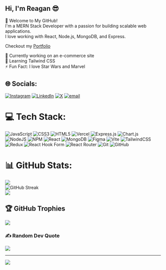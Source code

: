## Hi, I'm Reagan 😎

🚀 Welcome to My GitHub!<br>
I'm a MERN Stack Developer with a passion for building scalable web applications. <br>
I love working with React, Node.js, MongoDB, and Express.<br>

Checkout my [Portfolio](https://portfolio-mu-taupe-15.vercel.app/)<br>

🔭 Currently working on an e-commerce site<br>
🌱 Learning Tailwind CSS<br>
⚡ Fun Fact: I love Star Wars and Marvel<br>


## 🌐 Socials:
[![Instagram](https://img.shields.io/badge/Instagram-%23E4405F.svg?logo=Instagram&logoColor=white)](https://instagram.com/_re.a.gan_) [![LinkedIn](https://img.shields.io/badge/LinkedIn-%230077B5.svg?logo=linkedin&logoColor=white)](https://linkedin.com/in/www.linkedin.com/in/reagan-kang-arua) [![X](https://img.shields.io/badge/X-black.svg?logo=X&logoColor=white)](https://x.com/ReaganRizz) [![email](https://img.shields.io/badge/Email-D14836?logo=gmail&logoColor=white)](mailto:reagankangarua1@gmail.com) 

# 💻 Tech Stack:
![JavaScript](https://img.shields.io/badge/javascript-%23323330.svg?style=for-the-badge&logo=javascript&logoColor=%23F7DF1E) ![CSS3](https://img.shields.io/badge/css3-%231572B6.svg?style=for-the-badge&logo=css3&logoColor=white) ![HTML5](https://img.shields.io/badge/html5-%23E34F26.svg?style=for-the-badge&logo=html5&logoColor=white) ![Vercel](https://img.shields.io/badge/vercel-%23000000.svg?style=for-the-badge&logo=vercel&logoColor=white) ![Express.js](https://img.shields.io/badge/express.js-%23404d59.svg?style=for-the-badge&logo=express&logoColor=%2361DAFB) ![Chart.js](https://img.shields.io/badge/chart.js-F5788D.svg?style=for-the-badge&logo=chart.js&logoColor=white) ![NodeJS](https://img.shields.io/badge/node.js-6DA55F?style=for-the-badge&logo=node.js&logoColor=white) ![NPM](https://img.shields.io/badge/NPM-%23CB3837.svg?style=for-the-badge&logo=npm&logoColor=white) ![React](https://img.shields.io/badge/react-%2320232a.svg?style=for-the-badge&logo=react&logoColor=%2361DAFB) ![MongoDB](https://img.shields.io/badge/MongoDB-%234ea94b.svg?style=for-the-badge&logo=mongodb&logoColor=white) ![Figma](https://img.shields.io/badge/figma-%23F24E1E.svg?style=for-the-badge&logo=figma&logoColor=white) ![Vite](https://img.shields.io/badge/vite-%23646CFF.svg?style=for-the-badge&logo=vite&logoColor=white) ![TailwindCSS](https://img.shields.io/badge/tailwindcss-%2338B2AC.svg?style=for-the-badge&logo=tailwind-css&logoColor=white) ![Redux](https://img.shields.io/badge/redux-%23593d88.svg?style=for-the-badge&logo=redux&logoColor=white) ![React Hook Form](https://img.shields.io/badge/React%20Hook%20Form-%23EC5990.svg?style=for-the-badge&logo=reacthookform&logoColor=white) ![React Router](https://img.shields.io/badge/React_Router-CA4245?style=for-the-badge&logo=react-router&logoColor=white) ![Git](https://img.shields.io/badge/git-%23F05033.svg?style=for-the-badge&logo=git&logoColor=white) ![GitHub](https://img.shields.io/badge/github-%23121011.svg?style=for-the-badge&logo=github&logoColor=white)
# 📊 GitHub Stats:
![](https://github-readme-stats.vercel.app/api?username=roggoz&theme=github_dark&hide_border=false&include_all_commits=true&count_private=true)<br/>
![GitHub Streak](https://streak-stats.demolab.com/?user=roggoz&theme=github_dark&hide)<br/>
![](https://github-readme-stats.vercel.app/api/top-langs/?username=roggoz&theme=github_dark&hide_border=false&include_all_commits=true&count_private=true&layout=compact)

## 🏆 GitHub Trophies
![](https://github-profile-trophy.vercel.app/?username=roggoz&theme=discord&no-frame=false&no-bg=true&margin-w=4)


### ✍️ Random Dev Quote
![](https://quotes-github-readme.vercel.app/api?type=horizontal&theme=radical)


---
[![](https://visitcount.itsvg.in/api?id=roggoz&icon=0&color=0)](https://visitcount.itsvg.in)

<!-- Proudly created with GPRM ( https://gprm.itsvg.in ) -->

<!--📊 GitHub Stats


![Your GitHub Stats](https://github-readme-stats.vercel.app/api?username=roggoz&show_icons=true&theme=dracula) 

![Top Langs](https://github-readme-stats.vercel.app/api/top-langs/?username=roggoz&layout=compact&theme=dracula)

![GitHub Streak](https://github-readme-streak-stats.herokuapp.com/?user=roggoz&theme=dracula)

![WakaTime Stats](https://github-readme-stats.vercel.app/api/wakatime?username=roggoz&theme=radical)



🛠 Tech Stack

![React](https://img.shields.io/badge/React-20232A?style=for-the-badge&logo=react&logoColor=61DAFB)     ![JavaScript](https://img.shields.io/badge/JavaScript-F7DF1E?style=for-the-badge&logo=javascript&logoColor=black)

![Node.js](https://img.shields.io/badge/Node.js-43853D?style=for-the-badge&logo=node.js&logoColor=white)    ![HTML](https://img.shields.io/badge/HTML5-E34F26?style=for-the-badge&logo=html5&logoColor=white)


![CSS](https://img.shields.io/badge/CSS3-1572B6?style=for-the-badge&logo=css3&logoColor=white)    ![Express](https://img.shields.io/badge/Express.js-000000?style=for-the-badge&logo=express&logoColor=white)

![MongoDB](https://img.shields.io/badge/MongoDB-4EA94B?style=for-the-badge&logo=mongodb&logoColor=white)



🚀 Projects
1️⃣ Pharmaceutical System
🔹 Features: Employee reporting, sales tracking, task allocation
🔹 Tech: MERN Stack, Tailwind CSS

2️⃣ Music Web App
🔹 Features: Playlists, streaming, user authentication
🔹 Tech: React, Node.js, MongoDB

3️⃣ Bulk Disbursement System
🔹 Features: Automate payments, APIs for clients
🔹 Tech: MERN Stack, API Integration

📫 Connect with Me

















<!--
**roggoz/roggoz** is a ✨ _special_ ✨ repository because its `README.md` (this file) appears on your GitHub profile.

Here are some ideas to get you started:

- 🔭 I’m currently working on an e-commerce site
- 🌱 I’m currently learning ...
- 👯 I’m looking to collaborate on ...
- 🤔 I’m looking for help with ...
- 💬 Ask me about ...
- 📫 How to reach me: ...
- 😄 Pronouns: ...
- ⚡ Fun fact: ...
![GitHub Contribution Graph](https://github-readme-activity-graph.vercel.app/graph?username=roggoz&theme=react)
-->
